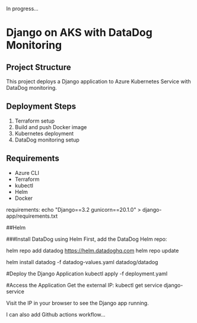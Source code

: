 In progress...

# Django on AKS with DataDog Monitoring

## Project Structure

This project deploys a Django application to Azure Kubernetes Service with DataDog monitoring.

## Deployment Steps

1. Terraform setup
2. Build and push Docker image
3. Kubernetes deployment
4. DataDog monitoring setup

## Requirements

- Azure CLI
- Terraform
- kubectl
- Helm
- Docker

requirements:
echo "Django==3.2
gunicorn==20.1.0" > django-app/requirements.txt

 ##Helm
 
 ###Install DataDog using Helm
First, add the DataDog Helm repo:

helm repo add datadog https://helm.datadoghq.com
helm repo update


helm install datadog -f datadog-values.yaml datadog/datadog

 #Deploy the Django Application
kubectl apply -f deployment.yaml


 #Access the Application
Get the external IP:
kubectl get service django-service

Visit the IP in your browser to see the Django app running.


I can also add Github actions workflow... 



